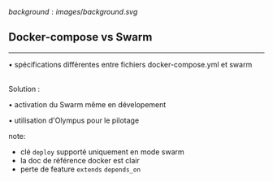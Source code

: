 $background:images/background.svg$
## Docker-compose vs Swarm
---

<section>
  <p class="fragment fade-up">• spécifications différentes entre fichiers docker-compose.yml et swarm<br/></p>


  <p class="fragment fade-up"><br/>Solution :</p>
  <p class="fragment fade-up">• activation du Swarm même en dévelopement</p>
  <p class="fragment fade-up">• utilisation d'Olympus pour le pilotage</p>
</section>


note:
* clé `deploy` supporté uniquement en mode swarm
* la doc de référence docker est clair
* perte de feature `extends` `depends_on`
